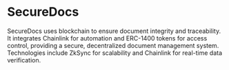 # SecureDocs
SecureDocs uses blockchain to ensure document integrity and traceability. It integrates Chainlink for automation and ERC-1400 tokens for access control, providing a secure, decentralized document management system. Technologies include ZkSync for scalability and Chainlink for real-time data verification.

